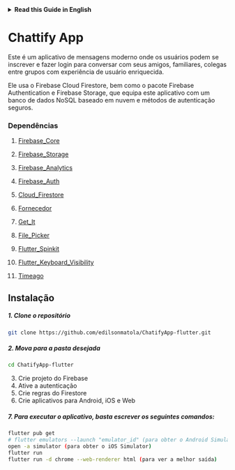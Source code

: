 <details>
<summary>
<strong> Read this Guide in English </strong>
</summary>
    <ul>
        <li><a href="./README.md"> English </a></li>
    </ul>

</details>

# Chattify App

Este é um aplicativo de mensagens moderno onde os usuários podem se inscrever e fazer login para conversar com seus amigos, familiares, colegas entre grupos com experiência de usuário enriquecida.

Ele usa o Firebase Cloud Firestore, bem como o pacote Firebase Authentication e Firebase Storage, que equipa este aplicativo com um banco de dados NoSQL baseado em nuvem e métodos de autenticação seguros.

### Dependências

1. [Firebase_Core](https://pub.dev/packages/firebase_core)

1. [Firebase_Storage](https://pub.dev/packages/firebase_storage)

1. [Firebase_Analytics](https://pub.dev/packages/firebase_analytics)

1. [Firebase_Auth](https://pub.dev/packages/firebase_auth)

1. [Cloud_Firestore](https://pub.dev/packages/cloud_firestore)

1. [Fornecedor](https://pub.dev/packages/provider)

1. [Get_It](https://pub.dev/packages/get_it)

1. [File_Picker](https://pub.dev/packages/file_picker)

1. [Flutter_Spinkit](https://pub.dev/packages/flutter_spinkit)

1. [Flutter_Keyboard_Visibility](https://pub.dev/packages/flutter_keyboard_visibility)

1. [Timeago](https://pub.dev/packages/timeago)

## Instalação

##### 1. Clone o repositório

```bash
git clone https://github.com/edilsonmatola/ChatifyApp-flutter.git
```

##### 2. Mova para a pasta desejada

```bash
cd ChatifyApp-flutter
```

3. Crie projeto do Firebase
4. Ative a autenticação
5. Crie regras do Firestore
6. Crie aplicativos para Android, iOS e Web

##### 7. Para executar o aplicativo, basta escrever os seguintes comandos:

```bash
flutter pub get
# flutter emulators --launch "emulator_id" (para obter o Android Simulator)
open -a simulator (para obter o iOS Simulator)
flutter run
flutter run -d chrome --web-renderer html (para ver a melhor saída)
```
